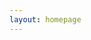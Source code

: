 ```yaml
---
layout: homepage
---
```

<div id="instantill"></div>
<script src="https://dev.instantill.org/embed.js"></script>
<script>_oab=instantill({api: 'https://dev.api.cottagelabs.com/service/oab', uid: "Ayt7Hf4FXwLprbQX7", config: {"ill_form":"https://dev.rscvd.org/submit","sid":"where","doi":"doi","year":"year","book":"https://dev.rscvd.org//book","time":"a few days","problem_email":"ifladdrs@gmail.com","norequests":true,"say_paper":true,"advancedform":"https://dev.rscvd.org/paper","owner":"joe+iflav2@openaccessbutton.org", "css_off":true}});</script>
<br><br><br><br>
